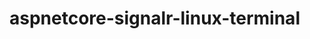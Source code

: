 # aspnetcore-signalr-linux-terminal


<?xml version="1.0" encoding="utf-8"?>
<configuration>
  <packageSources>
   <add key="AspNetCore" value="https://dotnet.myget.org/F/aspnetcore-ci-dev/api/v3/index.json" />
    <add key="nuget.org" value="https://api.nuget.org/v3/index.json" protocolVersion="3" />
  </packageSources>
</configuration>
